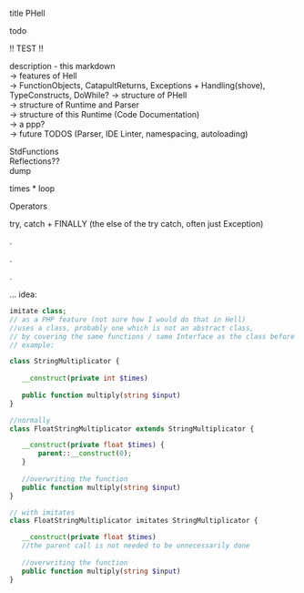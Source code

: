 title PHell


todo  

!! TEST !!

description - this markdown  
 -> features of Hell  
   -> FunctionObjects, CatapultReturns, Exceptions + Handling(shove), TypeConstructs, DoWhile?
 -> structure of PHell  
 -> structure of Runtime and Parser  
 -> structure of this Runtime (Code Documentation)  
 -> a ppp?   
 -> future TODOS (Parser, IDE Linter, namespacing, autoloading)

StdFunctions   
Reflections??  
dump  

times * loop

Operators 

try, catch + FINALLY (the else of the try catch, often just Exception)  

.

.

.

... 
idea: 
```PHP  
imitate class; 
// as a PHP feature (not sure how I would do that in Hell)
//uses a class, probably one which is not an abstract class, 
// by covering the same functions / same Interface as the class before
// example:

class StringMultiplicator {
   
   __construct(private int $times)
   
   public function multiply(string $input)
}

//normally 
class FloatStringMultiplicator extends StringMultiplicator { 

   __construct(private float $times) {
       parent::__construct(0);
   }
   
   //overwriting the function
   public function multiply(string $input)
}

// with imitates 
class FloatStringMultiplicator imitates StringMultiplicator { 

   __construct(private float $times)
   //the parent call is not needed to be unnecessarily done
   
   //overwriting the function
   public function multiply(string $input)
}



```